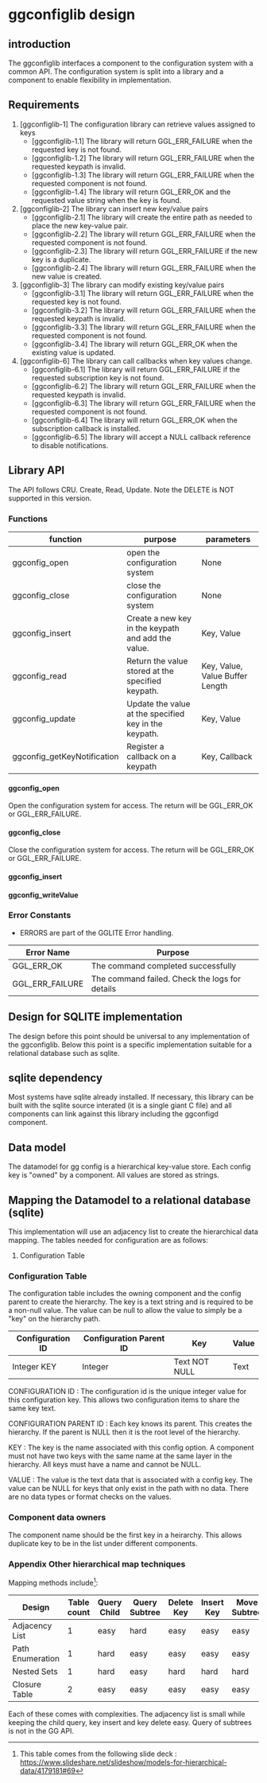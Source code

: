 # ggconfiglib design

## introduction

The ggconfiglib interfaces a component to the configuration system with a common
API. The configuration system is split into a library and a component to enable
flexibility in implementation.

## Requirements

1. [ggconfiglib-1] The configuration library can retrieve values assigned to
   keys
   - [ggconfiglib-1.1] The library will return GGL_ERR_FAILURE when the
     requested key is not found.
   - [ggconfiglib-1.2] The library will return GGL_ERR_FAILURE when the
     requested keypath is invalid.
   - [ggconfiglib-1.3] The library will return GGL_ERR_FAILURE when the
     requested component is not found.
   - [ggconfiglib-1.4] The library will return GGL_ERR_OK and the requested
     value string when the key is found.
2. [ggconfiglib-2] The library can insert new key/value pairs
   - [ggconfiglib-2.1] The library will create the entire path as needed to
     place the new key-value pair.
   - [ggconfiglib-2.2] The library will return GGL_ERR_FAILURE when the
     requested component is not found.
   - [ggconfiglib-2.3] The library will return GGL_ERR_FAILURE if the new key is
     a duplicate.
   - [ggconfiglib-2.4] The library will return GGL_ERR_FAILURE when the new
     value is created.
3. [ggconfiglib-3] The library can modify existing key/value pairs
   - [ggconfiglib-3.1] The library will return GGL_ERR_FAILURE when the
     requested key is not found.
   - [ggconfiglib-3.2] The library will return GGL_ERR_FAILURE when the
     requested keypath is invalid.
   - [ggconfiglib-3.3] The library will return GGL_ERR_FAILURE when the
     requested component is not found.
   - [ggconfiglib-3.4] The library will return GGL_ERR_OK when the existing
     value is updated.
4. [ggconfiglib-6] The library can call callbacks when key values change.
   - [ggconfiglib-6.1] The library will return GGL_ERR_FAILURE if the requested
     subscription key is not found.
   - [ggconfiglib-6.2] The library will return GGL_ERR_FAILURE when the
     requested keypath is invalid.
   - [ggconfiglib-6.3] The library will return GGL_ERR_FAILURE when the
     requested component is not found.
   - [ggconfiglib-6.4] The library will return GGL_ERR_OK when the subscription
     callback is installed.
   - [ggconfiglib-6.5] The library will accept a NULL callback reference to
     disable notifications.

## Library API
The API follows CRU.  Create, Read, Update.  Note the DELETE is NOT supported in this version.

### Functions

| function                    | purpose                                               | parameters                      |
| --------------------------- | ----------------------------------------------------- | ------------------------------- |
| ggconfig_open               | open the configuration system                         | None                            |
| ggconfig_close              | close the configuration system                        | None                            |
| ggconfig_insert             | Create a new key in the keypath and add the value.    | Key, Value                      |
| ggconfig_read               | Return the value stored at the specified keypath.     | Key, Value, Value Buffer Length |
| ggconfig_update             | Update the value at the specified key in the keypath. | Key, Value                      |
| ggconfig_getKeyNotification | Register a callback on a keypath                      | Key, Callback                   |

#### ggconfig_open

Open the configuration system for access.  The return will be GGL_ERR_OK or GGL_ERR_FAILURE.

#### ggconfig_close

Close the configuration system for access.  The return will be GGL_ERR_OK or GGL_ERR_FAILURE.

#### ggconfig_insert

#### ggconfig_writeValue

### Error Constants

- ERRORS are part of the GGLITE Error handling.

| Error Name      | Purpose                                        |
| --------------- | ---------------------------------------------- |
| GGL_ERR_OK      | The command completed successfully             |
| GGL_ERR_FAILURE | The command failed. Check the logs for details |

## Design for SQLITE implementation

The design before this point should be universal to any implementation of the
ggconfiglib. Below this point is a specific implementation suitable for a
relational database such as sqlite.

## sqlite dependency

Most systems have sqlite already installed. If necessary, this library can be
built with the sqlite source interated (it is a single giant C file) and all
components can link against this library including the ggconfigd component.

## Data model

The datamodel for gg config is a hierarchical key-value store. Each config key
is "owned" by a component. All values are stored as strings.

## Mapping the Datamodel to a relational database (sqlite)

This implementation will use an adjacency list to create the hierarchical data
mapping. The tables needed for configuration are as follows:

1. Configuration Table

### Configuration Table

The configuration table includes the owning component and the config parent to
create the hierarchy. The key is a text string and is required to be a non-null
value. The value can be null to allow the value to simply be a "key" on the
hierarchy path.

| Configuration ID | Configuration Parent ID | Key           | Value |
| ---------------- | ----------------------- | ------------- | ----- |
| Integer KEY      | Integer                 | Text NOT NULL | Text  |

CONFIGURATION ID : The configuration id is the unique integer value for this
configuration key. This allows two configuration items to share the same key
text.

CONFIGURATION PARENT ID : Each key knows its parent. This creates the hierarchy.
If the parent is NULL then it is the root level of the hierarchy.

KEY : The key is the name associated with this config option. A component must
not have two keys with the same name at the same layer in the hierarchy. All
keys must have a name and cannot be NULL.

VALUE : The value is the text data that is associated with a config key. The
value can be NULL for keys that only exist in the path with no data. There are
no data types or format checks on the values.

### Component data owners

The component name should be the first key in a heirarchy.  This allows
duplicate key to be in the list under different components.

### Appendix Other hierarchical map techniques

Mapping methods include[^1]:

| Design           | Table count | Query Child | Query Subtree | Delete Key | Insert Key | Move Subtree | Referential Integrity |
| ---------------- | ----------- | ----------- | ------------- | ---------- | ---------- | ------------ | --------------------- |
| Adjacency List   | 1           | easy        | hard          | easy       | easy       | easy         | yes                   |
| Path Enumeration | 1           | hard        | easy          | easy       | easy       | easy         | no                    |
| Nested Sets      | 1           | hard        | easy          | hard       | hard       | hard         | no                    |
| Closure Table    | 2           | easy        | easy          | easy       | easy       | easy         | yes                   |

[^1]:
    This table comes from the following slide deck :
    https://www.slideshare.net/slideshow/models-for-hierarchical-data/4179181#69

Each of these comes with complexities. The adjacency list is small while keeping
the child query, key insert and key delete easy. Query of subtrees is not in the
GG API.
